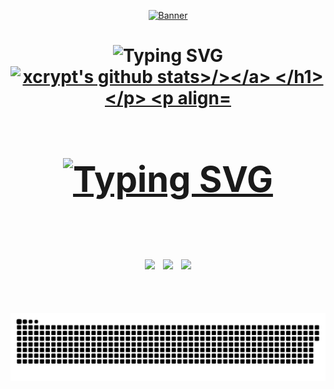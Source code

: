 <div>
<p align="center">
  <a href="https://ww.edionlee55.com"><img src=https://github.com/edisonlee55/edisonlee55/assets/161102342/50718296-51a5-4b99-9e05-564c0e01b869
 alt="Banner"></a>
</p>

<h1 
<a align="center"><img src="https://readme-typing-svg.demolab.com?font=Fira+Code&pause=1000&color=D58300&random=false&width=435&lines=Hi+I'm+xcrxypt+!;Welcome+to+my+GitHub+profile" alt="Typing SVG"/></a>
<a align="center"><a href="https://github.com/xcrxypt"><img src="https://github-readme-stats.vercel.app/api?username=xcrxypt&show_icons=true&theme=great-gatsby" alt="xcrypt's github stats>/></a>
  </h1>
</p>

<p align="center">
<h1 align="center"><img src="https://readme-typing-svg.demolab.com?font=Fira+Code&duration=1&pause=10000&color=b87e14&random=false&width=435&lines=learning:" alt="Typing SVG"<a/></a>
  <p aling><img src=https://img.shields.io/badge/JavaScript-d58300?style=for-the-badge&logo=javascript&logoColor=white>
  <img src=https://img.shields.io/badge/HTML-d58300?style=for-the-badge&logo=html5&logoColor=white>
  <img src=https://img.shields.io/badge/CSS-d58300?&style=for-the-badge&logo=css3&logoColor=white
</h1>
</p>
<div>

![Snake animation](https://github.com/xcrxypt/xcrxypt/blob/output/github-contribution-grid-snake.svg)
